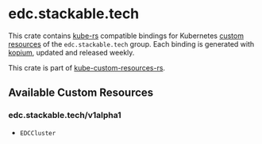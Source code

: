 <!--
SPDX-FileCopyrightText: The kube-custom-resources-rs Authors
SPDX-License-Identifier: 0BSD
 -->

# edc.stackable.tech

This crate contains [kube-rs](https://kube.rs/) compatible bindings for Kubernetes [custom resources](https://kubernetes.io/docs/tasks/extend-kubernetes/custom-resources/custom-resource-definitions/) of the `edc.stackable.tech` group. Each binding is generated with [kopium](https://github.com/kube-rs/kopium), updated and released weekly.

This crate is part of [kube-custom-resources-rs](https://github.com/metio/kube-custom-resources-rs).

## Available Custom Resources

### edc.stackable.tech/v1alpha1
- `EDCCluster`
